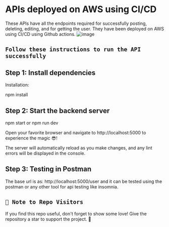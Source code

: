 # APIs deployed on AWS using CI/CD
These APIs have all the endpoints required for successfully posting, deleting, editing, and for getting the user. They have been deployed on AWS using CI/CD using Github actions.
![image](https://github.com/Israr-11/node-aws-ci-cd/assets/91403838/cc821815-5d92-4551-9717-48b3da2794c9)


## `Follow these instructions to run the API successfully`

## Step 1: Install dependencies

Installation:

npm install

## Step 2: Start the backend server

npm start or npm run dev

Open your favorite browser and navigate to http://localhost:5000 to experience the magic 😎!

The server will automatically reload as you make changes, and any lint errors will be displayed in the console.

## Step 3: Testing in Postman

The base url is as: http://localhost:5000/user and it can be tested using the postman or any other tool for api testing like insomnia.

## `🚀 Note to Repo Visitors`
If you find this repo useful, don't forget to show some love! Give the repository a star to support the project. 🌟

